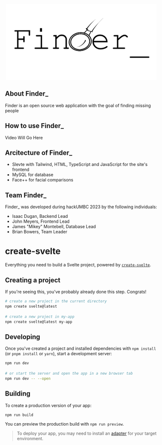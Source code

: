 <div align="center">
<img src="./static/FinderLogo.png" alt="Logo" width="500" height="251">
</div>

## About Finder_

Finder is an open source web application with the goal of finding missing people

## How to use Finder_

Video Will Go Here
<!--div align="center">
<vid src="Mikey'sDemo" alt="Demo" width = "300" height="300">
</div-->

## Arcitecture of Finder_

- Slevte with Tailwind, HTML, TypeScript and JavaScript for the site's frontend
- MySQL for database
- Face++ for facial comparisons

## Team Finder_
Finder_ was developed during hackUMBC 2023 by the following individuals:
- Isaac Dugan, Backend Lead
- John Meyers, Frontend Lead
- James "Mikey" Montebell, Database Lead
- Brian Bowers, Team Leader

# create-svelte

Everything you need to build a Svelte project, powered by [`create-svelte`](https://github.com/sveltejs/kit/tree/master/packages/create-svelte).

## Creating a project

If you're seeing this, you've probably already done this step. Congrats!

```bash
# create a new project in the current directory
npm create svelte@latest

# create a new project in my-app
npm create svelte@latest my-app
```

## Developing

Once you've created a project and installed dependencies with `npm install` (or `pnpm install` or `yarn`), start a development server:

```bash
npm run dev

# or start the server and open the app in a new browser tab
npm run dev -- --open
```

## Building

To create a production version of your app:

```bash
npm run build
```

You can preview the production build with `npm run preview`.

> To deploy your app, you may need to install an [adapter](https://kit.svelte.dev/docs/adapters) for your target environment.
